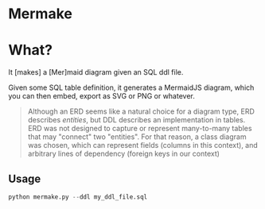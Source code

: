 # Mermake

# What?
It [makes] a [Mer]maid diagram given an SQL ddl file.

Given some SQL table definition, it generates a MermaidJS diagram, which you can then embed, export as SVG or PNG or whatever.

> Although an ERD seems like a natural choice for a diagram type, ERD describes _entities_, but DDL describes an implementation in tables. ERD was not designed to capture or represent many-to-many tables that may "connect" two "entities". For that reason, a class diagram was chosen, which can represent fields (columns in this context), and arbitrary lines of dependency (foreign keys in our context)


## Usage

```python
python mermake.py --ddl my_ddl_file.sql
```



